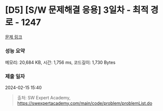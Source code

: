 # [D5] [S/W 문제해결 응용] 3일차 - 최적 경로 - 1247 

[문제 링크](https://swexpertacademy.com/main/code/problem/problemDetail.do?contestProbId=AV15OZ4qAPICFAYD) 

### 성능 요약

메모리: 20,684 KB, 시간: 1,756 ms, 코드길이: 1,730 Bytes

### 제출 일자

2024-02-15 15:40



> 출처: SW Expert Academy, https://swexpertacademy.com/main/code/problem/problemList.do
